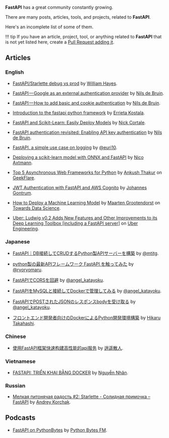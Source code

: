 **FastAPI** has a great community constantly growing.

There are many posts, articles, tools, and projects, related to **FastAPI**.

Here's an incomplete list of some of them.

!!! tip
    If you have an article, project, tool, or anything related to **FastAPI** that is not yet listed here, create a <a href="https://github.com/tiangolo/fastapi/edit/master/docs/external-links.md" target="_blank">Pull Request adding it</a>.

## Articles

### English

* <a href="https://medium.com/@williamhayes/fastapi-starlette-debug-vs-prod-5f7561db3a59" target="_blank">FastAPI/Starlette debug vs prod</a> by <a href="https://medium.com/@williamhayes" target="_blank">William Hayes</a>.

* <a href="https://medium.com/data-rebels/fastapi-google-as-an-external-authentication-provider-3a527672cf33" target="_blank">FastAPI — Google as an external authentication provider</a> by <a href="https://medium.com/@nils_29588" target="_blank">Nils de Bruin</a>.

* <a href="https://medium.com/data-rebels/fastapi-how-to-add-basic-and-cookie-authentication-a45c85ef47d3" target="_blank">FastAPI — How to add basic and cookie authentication</a> by <a href="https://medium.com/@nils_29588" target="_blank">Nils de Bruin</a>.

* <a href="https://dev.to/errietta/introduction-to-the-fastapi-python-framework-2n10" target="_blank">Introduction to the fastapi python framework</a> by <a href="https://dev.to/errietta" target="_blank">Errieta Kostala</a>.

* <a href="http://nickc1.github.io/api,/scikit-learn/2019/01/10/scikit-fastapi.html" target="_blank">FastAPI and Scikit-Learn: Easily Deploy Models</a> by <a href="http://nickc1.github.io/" target="_blank">Nick Cortale</a>.

* <a href="https://medium.com/data-rebels/fastapi-authentication-revisited-enabling-api-key-authentication-122dc5975680" target="_blank">FastAPI authentication revisited: Enabling API key authentication</a> by <a href="https://medium.com/@nils_29588" target="_blank">Nils de Bruin</a>.

* <a href="https://blog.bartab.fr/fastapi-logging-on-the-fly/" target="_blank">FastAPI, a simple use case on logging</a> by <a href="https://blog.bartab.fr/" target="_blank">@euri10</a>.

* <a href="https://medium.com/@nico.axtmann95/deploying-a-scikit-learn-model-with-onnx-und-fastapi-1af398268915" target="_blank">Deploying a scikit-learn model with ONNX and FastAPI</a> by <a href="https://www.linkedin.com/in/nico-axtmann" target="_blank">Nico Axtmann</a>.

* <a href="https://geekflare.com/python-asynchronous-web-frameworks/" target="_blank">Top 5 Asynchronous Web Frameworks for Python</a> by <a href="https://geekflare.com/author/ankush/" target="_blank">Ankush Thakur</a> on <a href="https://geekflare.com" target="_blank">GeekFlare</a>.

* <a href="https://medium.com/@gntrm/jwt-authentication-with-fastapi-and-aws-cognito-1333f7f2729e" target="_blank">JWT Authentication with FastAPI and AWS Cognito</a> by <a href="https://twitter.com/gntrm" target="_blank">Johannes Gontrum</a>.

* <a href="https://towardsdatascience.com/how-to-deploy-a-machine-learning-model-dc51200fe8cf" target="_blank">How to Deploy a Machine Learning Model</a> by <a href="https://www.linkedin.com/in/mgrootendorst/" target="_blank">Maarten Grootendorst</a> on <a href="https://towardsdatascience.com/" target="_blank">Towards Data Science</a>.

* <a href="https://eng.uber.com/ludwig-v0-2/" target="_blank">Uber: Ludwig v0.2 Adds New Features and Other Improvements to its Deep Learning Toolbox [including a FastAPI server]</a> on <a href="https://eng.uber.com" target="_blank">Uber Engineering</a>.

### Japanese

* <a href="https://qiita.com/mtitg/items/47770e9a562dd150631d" target="_blank">FastAPI｜DB接続してCRUDするPython製APIサーバーを構築</a> by <a href="https://qiita.com/mtitg" target="_blank">@mtitg</a>.

* <a href="https://qiita.com/ryoryomaru/items/59958ed385b3571d50de" target="_blank">python製の最新APIフレームワーク FastAPI を触ってみた</a> by <a href="https://qiita.com/ryoryomaru" target="_blank">@ryoryomaru</a>.

* <a href="https://qiita.com/angel_katayoku/items/0e1f5dbbe62efc612a78" target="_blank">FastAPIでCORSを回避</a> by <a href="https://qiita.com/angel_katayoku" target="_blank">@angel_katayoku</a>.

* <a href="https://qiita.com/angel_katayoku/items/4fbc1a4e2b33fa2237d2" target="_blank">FastAPIをMySQLと接続してDockerで管理してみる</a> by <a href="https://qiita.com/angel_katayoku" target="_blank">@angel_katayoku</a>.

* <a href="https://qiita.com/angel_katayoku/items/8a458a8952f50b73f420" target="_blank">FastAPIでPOSTされたJSONのレスポンスbodyを受け取る</a> by <a href="https://qiita.com/angel_katayoku" target="_blank">@angel_katayoku</a>.

* <a href="https://qiita.com/hikarut/items/b178af2e2440c67c6ac4" target="_blank">フロントエンド開発者向けのDockerによるPython開発環境構築</a> by <a href="https://qiita.com/hikarut" target="_blank">Hikaru Takahashi</a>.

### Chinese

* <a href="https://cloud.tencent.com/developer/article/1431448" target="_blank">使用FastAPI框架快速构建高性能的api服务</a> by <a href="https://cloud.tencent.com/developer/user/5471722" target="_blank">逍遥散人</a>.

### Vietnamese

* <a href="https://fullstackstation.com/fastapi-trien-khai-bang-docker/" target="_blank">FASTAPI: TRIỂN KHAI BẰNG DOCKER</a> by <a href="https://fullstackstation.com/author/figonking/" target="_blank">Nguyễn Nhân</a>.

### Russian

* <a href="https://habr.com/ru/post/454440/" target="_blank">Мелкая питонячая радость #2: Starlette - Солидная примочка – FastAPI</a> by <a href="https://habr.com/ru/users/57uff3r/" target="_blank">Andrey Korchak</a>.

## Podcasts

* <a href="https://pythonbytes.fm/episodes/show/123/time-to-right-the-py-wrongs?time_in_sec=855" target="_blank">FastAPI on PythonBytes</a> by <a href="https://pythonbytes.fm/" target="_blank">Python Bytes FM</a>.
